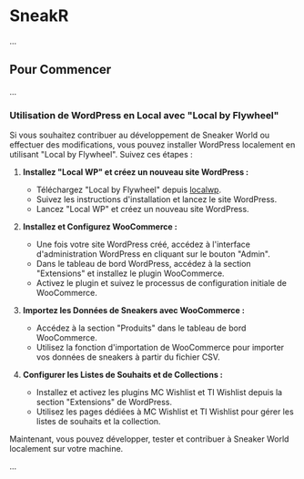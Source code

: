 # SneakR

...

## Pour Commencer

...

### Utilisation de WordPress en Local avec "Local by Flywheel"

Si vous souhaitez contribuer au développement de Sneaker World ou effectuer des modifications, vous pouvez installer WordPress localement en utilisant "Local by Flywheel". Suivez ces étapes :

1. **Installez "Local WP" et créez un nouveau site WordPress :**
   - Téléchargez "Local by Flywheel" depuis [localwp]([https://localwp.com/](https://localwp.com/)).
   - Suivez les instructions d'installation et lancez le site WordPress.
   - Lancez "Local WP" et créez un nouveau site WordPress.

3. **Installez et Configurez WooCommerce :**
   - Une fois votre site WordPress créé, accédez à l'interface d'administration WordPress en cliquant sur le bouton "Admin".
   - Dans le tableau de bord WordPress, accédez à la section "Extensions" et installez le plugin WooCommerce.
   - Activez le plugin et suivez le processus de configuration initiale de WooCommerce.

4. **Importez les Données de Sneakers avec WooCommerce :**
   - Accédez à la section "Produits" dans le tableau de bord WooCommerce.
   - Utilisez la fonction d'importation de WooCommerce pour importer vos données de sneakers à partir du fichier CSV.

5. **Configurer les Listes de Souhaits et de Collections :**
   - Installez et activez les plugins MC Wishlist et TI Wishlist depuis la section "Extensions" de WordPress.
   - Utilisez les pages dédiées à MC Wishlist et TI Wishlist pour gérer les listes de souhaits et la collection.

Maintenant, vous pouvez développer, tester et contribuer à Sneaker World localement sur votre machine.

...

